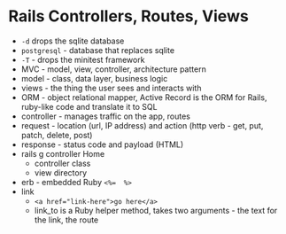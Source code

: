 # Rails Controllers, Routes, Views

- `-d` drops the sqlite database
- `postgresql` - database that replaces sqlite
- `-T` - drops the minitest framework
- MVC - model, view, controller, architecture pattern
- model - class, data layer, business logic
- views - the thing the user sees and interacts with
- ORM - object relational mapper, Active Record is the ORM for Rails, ruby-like code and translate it to SQL
- controller - manages traffic on the app, routes
- request - location (url, IP address) and action (http verb - get, put, patch, delete, post)
- response - status code and payload (HTML)
- rails g controller Home
  - controller class
  - view directory
- erb - embedded Ruby `<%=  %>`
- link
  - `<a href="link-here">go here</a>`
  - link_to is a Ruby helper method, takes two arguments - the text for the link, the route
